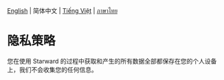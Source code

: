 [English](./Privacy.md) | 简体中文 | [Tiếng Việt](./Privacy.vi-VN.md) | [ภาษาไทย](./Privacy.th-TH.md)

# 隐私策略

您在使用 Starward 的过程中获取和产生的所有数据全部都保存在您的个人设备上，我们不会收集您的任何信息。
